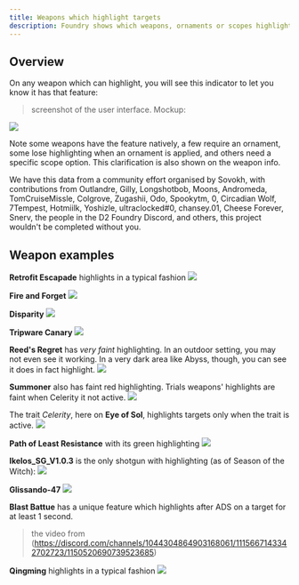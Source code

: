 ```yaml
---
title: Weapons which highlight targets
description: Foundry shows which weapons, ornaments or scopes highlight their target when aiming down sights. This uses community-sourced findings.
---
```


## Overview
On any weapon which can highlight, you will see this indicator to let you know it has that feature:
> screenshot of the user interface. Mockup:

![](https://media.discordapp.net/attachments/1115667143342702723/1146758715853258793/image.png)

Note some weapons have the feature natively, a few require an ornament, some lose highlighting when an ornament is applied, and others need a specific scope option. This clarification is also shown on the weapon info.

We have this data from a community effort organised by Sovokh, with contributions from Outlandre, Gilly, Longshotbob, Moons,  Andromeda, TomCruiseMissle, Colgrove, Zugashii, Odo, Spookytm, 0, Circadian Wolf, 7Tempest, Hotmiilk, Yoshizle, ultraclocked#0, chansey.01, Cheese Forever, Snerv, the people in the D2 Foundry Discord, and others, this project wouldn't be completed without you.

## Weapon examples
**Retrofit Escapade** highlights in a typical fashion 
![](https://cdn.discordapp.com/attachments/1115667143342702723/1151694031034777650/IMG_3438.jpg)

**Fire and Forget**
![](https://cdn.discordapp.com/attachments/1115667143342702723/1151694031382913104/IMG_3437.jpg)

**Disparity**
![](https://cdn.discordapp.com/attachments/1115667143342702723/1151694031840100392/IMG_3436.jpg)

**Tripware Canary**
![](https://cdn.discordapp.com/attachments/1115667143342702723/1151694032150478860/IMG_3435.jpg)

**Reed's Regret** has *very faint* highlighting. In an outdoor setting, you may not even see it working. In a very dark area like Abyss, though, you can see it does in fact highlight.
![](https://cdn.discordapp.com/attachments/1115667143342702723/1151614039735156736/IMG_3433.jpg)

**Summoner** also has faint red highlighting. Trials weapons' highlights are faint when Celerity it not active.
![](https://i.imgur.com/1VIeXfB.jpeg)

The trait *Celerity*, here on **Eye of Sol**, highlights targets only when the trait is active.
![](https://media.discordapp.net/attachments/1115667143342702723/1149827021875191919/20230907121654_1.png?width=1212&height=682)

**Path of Least Resistance** with its green highlighting
![](https://i.imgur.com/ckHa5LB.jpeg)

**Ikelos_SG_V1.0.3** is the only shotgun with highlighting (as of Season of the Witch):
![](https://i.imgur.com/twxMLmD.jpeg)

**Glissando-47**
![](https://i.imgur.com/NpUKHTm.jpeg)

**Blast Battue** has a unique feature which highlights after ADS on a target for at least 1 second.
> the video from (https://discord.com/channels/1044304864903168061/1115667143342702723/1150520690739523685)

**Qingming** highlights in a typical fashion
![](https://media.discordapp.net/attachments/1115667143342702723/1148459916839891004/ming_jade.png)

